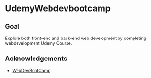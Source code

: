 # UdemyWebdevbootcamp

## Goal
Explore both front-end and back-end web development by completing webdevelopment Udemy Course.

## Acknowledgements
* [WebDevBootCamp](https://www.udemy.com/course/the-web-developer-bootcamp/)

